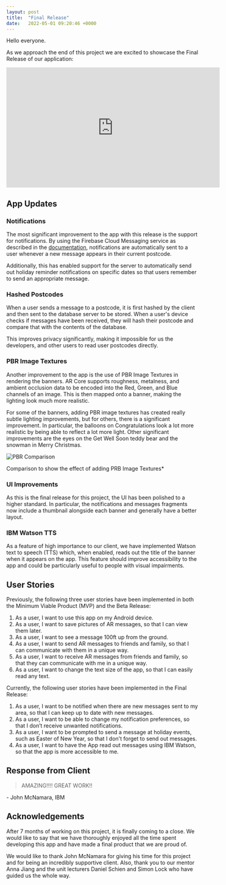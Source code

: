 ```yaml
---
layout: post
title:  "Final Release"
date:   2022-05-01 09:20:46 +0000
---
```

Hello everyone.

As we approach the end of this project we are excited to showcase the Final Release of our application:

<iframe width="560" height="315" src="https://www.youtube.com/embed/Puz4DBV01I0" title="YouTube video player" frameborder="0" allow="accelerometer; autoplay; clipboard-write; encrypted-media; gyroscope; picture-in-picture" allowfullscreen></iframe>

## App Updates ##

### Notifications ###

The most significant improvement to the app with this release is the support for notifications. By using the Firebase Cloud Messaging service as described in the [documentation](/https://sky-write.github.io/docs/), notifications are automatically sent to a user whenever a new message appears in their current postcode.

Additionally, this has enabled support for the server to automatically send out holiday reminder notifications on specific dates so that users remember to send an appropriate message.

### Hashed Postcodes ###

When a user sends a message to a postcode, it is first hashed by the client and then sent to the database server to be stored. When a user's device checks if messages have been received, they will hash their postcode and compare that with the contents of the database.

This improves privacy significantly, making it impossible for us the developers, and other users to read user postcodes directly.

### PBR Image Textures ###

Another improvement to the app is the use of PBR Image Textures in rendering the banners. AR Core supports roughness, metalness, and ambient occlusion data to be encoded into the Red, Green, and Blue channels of an image. This is then mapped onto a banner, making the lighting look much more realistic.

For some of the banners, adding PBR image textures has created really subtle lighting improvements, but for others, there is a significant improvement. In particular, the balloons on Congratulations look a lot more realistic by being able to reflect a lot more light. Other significant improvements are the eyes on the Get Well Soon teddy bear and the snowman in Merry Christmas.

![PBR Comparison](/assets/PBR-Comparison.png)

Comparison to show the effect of adding PRB Image Textures*

### UI Improvements ###

As this is the final release for this project, the UI has been polished to a higher standard. In particular, the notifications and messages fragments now include a thumbnail alongside each banner and generally have a better layout. 

### IBM Watson TTS ###

As a feature of high importance to our client, we have implemented Watson text to speech (TTS) which, when enabled, reads out the title of the banner when it appears on the app. This feature should improve accessibility to the app and could be particularly useful to people with visual impairments.  

## User Stories ##

Previously, the following three user stories have been implemented in both the Minimum Viable Product (MVP) and the Beta Release:
 
1. As a user, I want to use this app on my Android device.
2. As a user, I want to save pictures of AR messages, so that I can view them later.
3. As a user, I want to see a message 100ft up from the ground.
4. As a user, I want to send AR messages to friends and family, so that I can communicate with them in a unique way.
5. As a user, I want to receive AR messages from friends and family, so that they can communicate with me in a unique way.
6. As a user, I want to change the text size of the app, so that I can easily read any text.

Currently, the following user stories have been implemented in the Final Release:

1. As a user, I want to be notified when there are new messages sent to my area, so that I can keep up to date with new messages.
2. As a user, I want to be able to change my notification preferences, so that I don’t receive unwanted notifications.
3. As a user, I want to be prompted to send a message at holiday events, such as Easter of New Year, so that I don't forget to send out messages.
4. As a user, I want to have the App read out messages using IBM Watson, so that the app is more accessible to me.

## Response from Client ##
> AMAZING!!!! GREAT WORK!!

\- John McNamara, IBM

## Acknowledgements ##

After 7 months of working on this project, it is finally coming to a close. We would like to say that we have thoroughly enjoyed all the time spent developing this app and have made a final product that we are proud of.

We would like to thank John McNamara for giving his time for this project and for being an incredibly supportive client. Also, thank you to our mentor Anna Jiang and the unit lecturers Daniel Schien and Simon Lock who have guided us the whole way. 